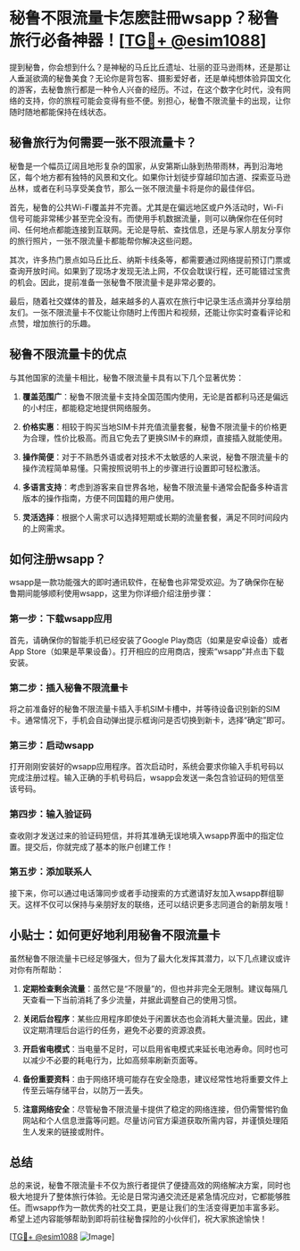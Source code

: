 # 秘鲁不限流量卡怎麽註冊wsapp？秘鲁旅行必备神器！[[TG💪+ @esim1088](https://t.me/s/esim1088)]

提到秘鲁，你会想到什么？是神秘的马丘比丘遗址、壮丽的亚马逊雨林，还是那让人垂涎欲滴的秘鲁美食？无论你是背包客、摄影爱好者，还是单纯想体验异国文化的游客，去秘鲁旅行都是一种令人兴奋的经历。不过，在这个数字化时代，没有网络的支持，你的旅程可能会变得有些不便。别担心，秘鲁不限流量卡的出现，让你随时随地都能保持在线状态。

## 秘鲁旅行为何需要一张不限流量卡？

秘鲁是一个幅员辽阔且地形复杂的国家，从安第斯山脉到热带雨林，再到沿海地区，每个地方都有独特的风景和文化。如果你计划徒步穿越印加古道、探索亚马逊丛林，或者在利马享受美食节，那么一张不限流量卡将是你的最佳伴侣。

首先，秘鲁的公共Wi-Fi覆盖并不完善。尤其是在偏远地区或户外活动时，Wi-Fi信号可能非常稀少甚至完全没有。而使用手机数据流量，则可以确保你在任何时间、任何地点都能连接到互联网。无论是导航、查找信息，还是与家人朋友分享你的旅行照片，一张不限流量卡都能帮你解决这些问题。

其次，许多热门景点如马丘比丘、纳斯卡线条等，都需要通过网络提前预订门票或查询开放时间。如果到了现场才发现无法上网，不仅会耽误行程，还可能错过宝贵的机会。因此，提前准备一张秘鲁不限流量卡是非常必要的。

最后，随着社交媒体的普及，越来越多的人喜欢在旅行中记录生活点滴并分享给朋友们。一张不限流量卡不仅能让你随时上传图片和视频，还能让你实时查看评论和点赞，增加旅行的乐趣。

## 秘鲁不限流量卡的优点

与其他国家的流量卡相比，秘鲁不限流量卡具有以下几个显著优势：

1. **覆盖范围广**：秘鲁不限流量卡支持全国范围内使用，无论是首都利马还是偏远的小村庄，都能稳定地提供网络服务。
   
2. **价格实惠**：相较于购买当地SIM卡并充值流量套餐，秘鲁不限流量卡的价格更为合理，性价比极高。而且它免去了更换SIM卡的麻烦，直接插入就能使用。

3. **操作简便**：对于不熟悉外语或者对技术不太敏感的人来说，秘鲁不限流量卡的操作流程简单易懂。只需按照说明书上的步骤进行设置即可轻松激活。

4. **多语言支持**：考虑到游客来自世界各地，秘鲁不限流量卡通常会配备多种语言版本的操作指南，方便不同国籍的用户使用。

5. **灵活选择**：根据个人需求可以选择短期或长期的流量套餐，满足不同时间段内的上网需求。

## 如何注册wsapp？

wsapp是一款功能强大的即时通讯软件，在秘鲁也非常受欢迎。为了确保你在秘鲁期间能够顺利使用wsapp，这里为你详细介绍注册步骤：

### 第一步：下载wsapp应用
首先，请确保你的智能手机已经安装了Google Play商店（如果是安卓设备）或者App Store（如果是苹果设备）。打开相应的应用商店，搜索“wsapp”并点击下载安装。

### 第二步：插入秘鲁不限流量卡
将之前准备好的秘鲁不限流量卡插入手机SIM卡槽中，并等待设备识别新的SIM卡。通常情况下，手机会自动弹出提示框询问是否切换到新卡，选择“确定”即可。

### 第三步：启动wsapp
打开刚刚安装好的wsapp应用程序。首次启动时，系统会要求你输入手机号码以完成注册过程。输入正确的手机号码后，wsapp会发送一条包含验证码的短信至该号码。

### 第四步：输入验证码
查收刚才发送过来的验证码短信，并将其准确无误地填入wsapp界面中的指定位置。提交后，你就完成了基本的账户创建工作！

### 第五步：添加联系人
接下来，你可以通过电话簿同步或者手动搜索的方式邀请好友加入wsapp群组聊天。这样不仅可以保持与亲朋好友的联络，还可以结识更多志同道合的新朋友哦！

## 小贴士：如何更好地利用秘鲁不限流量卡

虽然秘鲁不限流量卡已经足够强大，但为了最大化发挥其潜力，以下几点建议或许对你有所帮助：

1. **定期检查剩余流量**：虽然它是“不限量”的，但也并非完全无限制。建议每隔几天查看一下当前消耗了多少流量，并据此调整自己的使用习惯。

2. **关闭后台程序**：某些应用程序即使处于闲置状态也会消耗大量流量。因此，建议定期清理后台运行的任务，避免不必要的资源浪费。

3. **开启省电模式**：当电量不足时，可以启用省电模式来延长电池寿命。同时也可以减少不必要的耗电行为，比如高频率刷新页面等。

4. **备份重要资料**：由于网络环境可能存在安全隐患，建议经常性地将重要文件上传至云端存储平台，以防万一丢失。

5. **注意网络安全**：尽管秘鲁不限流量卡提供了稳定的网络连接，但仍需警惕钓鱼网站和个人信息泄露等问题。尽量访问官方渠道获取所需内容，并谨慎处理陌生人发来的链接或附件。

## 总结

总的来说，秘鲁不限流量卡不仅为旅行者提供了便捷高效的网络解决方案，同时也极大地提升了整体旅行体验。无论是日常沟通交流还是紧急情况应对，它都能够胜任。而wsapp作为一款优秀的社交工具，更是让我们的生活变得更加丰富多彩。希望上述内容能够帮助到即将前往秘鲁探险的小伙伴们，祝大家旅途愉快！

[[TG💪+ @esim1088](https://t.me/s/esim1088) ![Image](https://i.postimg.cc/4NQfJmqS/Snipaste-2025-05-13-00-14-12.png)]